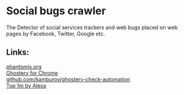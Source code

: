 Social bugs crawler
===================

The Detector of social services trackers and web bugs placed on web pages by Facebook, Twitter, Google etc.

Links:
------
[phantomjs.org](http://www.phantomjs.org/)  
[Ghostery for Chrome](https://chrome.google.com/webstore/detail/mlomiejdfkolichcflejclcbmpeaniij)  
[github.com/kamburov/ghostery-check-automation](https://github.com/kamburov/ghostery-check-automation)  
[Top 1m by Alexa](http://s3.amazonaws.com/alexa-static/top-1m.csv.zip)  

